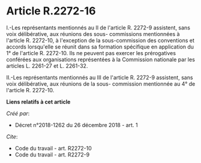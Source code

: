 # Article R.2272-16

I.-Les représentants mentionnés au II de l'article R. 2272-9 assistent, sans voix délibérative, aux réunions des sous-
commissions mentionnées à l'article R. 2272-10, à l'exception de la sous-commission des conventions et accords lorsqu'elle se
réunit dans sa formation spécifique en application du 1° de l'article R. 2272-10. Ils ne peuvent pas exercer les prérogatives
conférées aux organisations représentées à la Commission nationale par les articles L. 2261-27 et L. 2261-32. 

II.-Les représentants mentionnés au III de l'article R. 2272-9 assistent, sans voix délibérative, aux réunions de la sous-
commission mentionnée au 4° de l'article R. 2272-10.

**Liens relatifs à cet article**

_Créé par_:

  - Décret n°2018-1262 du 26 décembre 2018 - art. 1

_Cite_:

  - Code du travail - art. R2272-10
  - Code du travail - art. R2272-9
